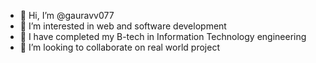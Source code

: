 - 👋 Hi, I’m @gauravv077
- 👀 I’m interested in web and software development 
- 🌱 I have completed my B-tech in Information Technology engineering 
- 💞️ I’m looking to collaborate on real world project 


<!---
gauravv077/gauravv077 is a ✨ special ✨ repository because its `README.md` (this file) appears on your GitHub profile.
You can click the Preview link to take a look at your changes.
--->
